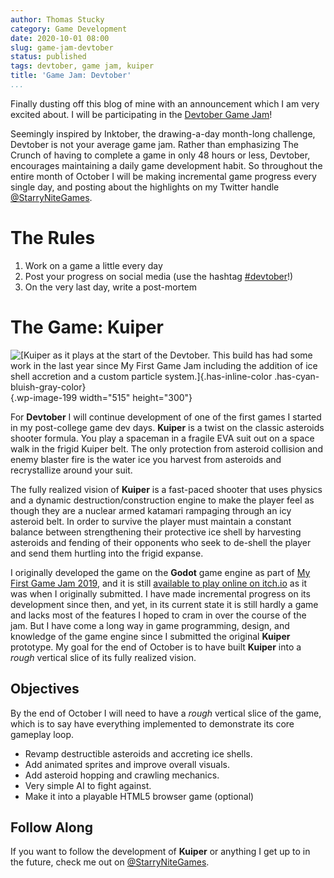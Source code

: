 ```yaml
---
author: Thomas Stucky
category: Game Development
date: 2020-10-01 08:00
slug: game-jam-devtober
status: published
tags: devtober, game jam, kuiper
title: 'Game Jam: Devtober'
...
```


Finally dusting off this blog of mine with an announcement which I am very excited about. I will be participating in the [Devtober Game Jam](https://itch.io/jam/devtober-2020)!

Seemingly inspired by Inktober, the drawing-a-day month-long challenge, Devtober is not your average game jam. Rather than emphasizing The Crunch of having to complete a game in only 48 hours or less, Devtober, encourages maintaining a daily game development habit. So throughout the entire month of October I will be making incremental game progress every single day, and posting about the highlights on my Twitter handle [\@StarryNiteGames](https://twitter.com/StarryNiteGames).

# The Rules

1.  Work on a game a little every day
2.  Post your progress on social media (use the hashtag [\#devtober](https://twitter.com/search?q=devtober)!)
3.  On the very last day, write a post-mortem

# The Game: Kuiper

![[Kuiper as it plays at the start of the Devtober. This build has had some work in the last year since My First Game Jam including the addition of ice shell accretion and a custom particle system.]{.has-inline-color .has-cyan-bluish-gray-color}](http://astrostucky.com/wp/wp-content/uploads/2020/10/100120_kuiper_shield-growth.gif){.wp-image-199 width="515" height="300"}

For **Devtober** I will continue development of one of the first games I started in my post-college game dev days. **Kuiper** is a twist on the classic asteroids shooter formula. You play a spaceman in a fragile EVA suit out on a space walk in the frigid Kuiper belt. The only protection from asteroid collision and enemy blaster fire is the water ice you harvest from asteroids and recrystallize around your suit.

The fully realized vision of **Kuiper** is a fast-paced shooter that uses physics and a dynamic destruction/construction engine to make the player feel as though they are a nuclear armed katamari rampaging through an icy asteroid belt. In order to survive the player must maintain a constant balance between strengthening their protective ice shell by harvesting asteroids and fending of their opponents who seek to de-shell the player and send them hurtling into the frigid expanse.

I originally developed the game on the **Godot** game engine as part of [My First Game Jam 2019](https://itch.io/jam/my-first-game-jam-winter-2019), and it is still [available to play online on itch.io](https://starrynightgaming.itch.io/kuiper) as it was when I originally submitted. I have made incremental progress on its development since then, and yet, in its current state it is still hardly a game and lacks most of the features I hoped to cram in over the course of the jam. But I have come a long way in game programming, design, and knowledge of the game engine since I submitted the original **Kuiper** prototype. My goal for the end of October is to have built **Kuiper** into a *rough* vertical slice of its fully realized vision.

## Objectives

By the end of October I will need to have a *rough* vertical slice of the game, which is to say have everything implemented to demonstrate its core gameplay loop.

 - Revamp destructible asteroids and accreting ice shells.
 - Add animated sprites and improve overall visuals.
 - Add asteroid hopping and crawling mechanics.
 - Very simple AI to fight against.
 - Make it into a playable HTML5 browser game (optional)

## Follow Along

If you want to follow the development of **Kuiper** or anything I get up to in the future, check me out on [\@StarryNiteGames](https://twitter.com/StarryNiteGames).
